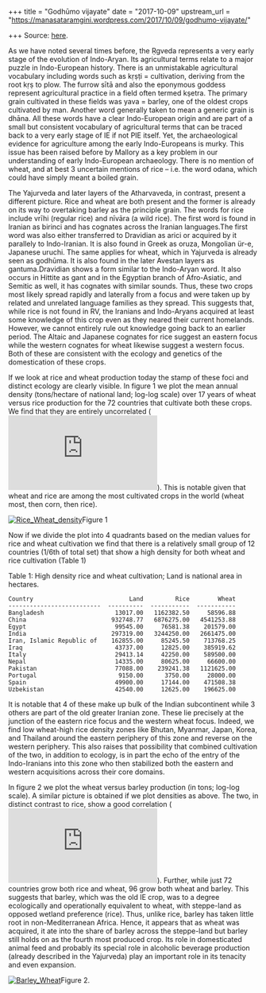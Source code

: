 +++
title = "Godhūmo vijayate"
date = "2017-10-09"
upstream_url = "https://manasataramgini.wordpress.com/2017/10/09/godhumo-vijayate/"

+++
Source: [here](https://manasataramgini.wordpress.com/2017/10/09/godhumo-vijayate/).

As we have noted several times before, the Ṛgveda represents a very early stage of the evolution of Indo-Aryan. Its agricultural terms relate to a major puzzle in Indo-European history. There is an unmistakable agricultural vocabulary including words such as kṛṣṭi = cultivation, deriving from the root kṛṣ to plow. The furrow sītā and also the eponymous goddess represent agricultural practice in a field often termed kṣetra. The primary grain cultivated in these fields was yava = barley, one of the oldest crops cultivated by man. Another word generally taken to mean a generic grain is dhāna. All these words have a clear Indo-European origin and are part of a small but consistent vocabulary of agricultural terms that can be traced back to a very early stage of IE if not PIE itself. Yet, the archaeological evidence for agriculture among the early Indo-Europeans is murky. This issue has been raised before by Mallory as a key problem in our understanding of early Indo-European archaeology. There is no mention of wheat, and at best 3 uncertain mentions of rice – i.e. the word odana, which could have simply meant a boiled grain.

The Yajurveda and later layers of the Atharvaveda, in contrast, present a different picture. Rice and wheat are both present and the former is already on its way to overtaking barley as the principle grain. The words for rice include vrīhi (regular rice) and nīvāra (a wild rice). The first word is found in Iranian as birinci and has cognates across the Iranian languages.The first word was also either transferred to Dravidian as arici or acquired by it parallely to Indo-Iranian. It is also found in Greek as oruza, Mongolian ür-e, Japanese uruchi. The same applies for wheat, which in Yajurveda is already seen as godhūma. It is also found in the later Avestan layers as gantuma.Dravidian shows a form similar to the Indo-Aryan word. It also occurs in Hittite as gant and in the Egyptian branch of Afro-Asiatic, and Semitic as well, it has cognates with similar sounds. Thus, these two crops most likely spread rapidly and laterally from a focus and were taken up by related and unrelated language families as they spread. This suggests that, while rice is not found in RV, the Iranians and Indo-Aryans acquired at least some knowledge of this crop even as they neared their current homelands. However, we cannot entirely rule out knowledge going back to an earlier period. The Altaic and Japanese cognates for rice suggest an eastern focus while the western cognates for wheat likewise suggest a western focus. Both of these are consistent with the ecology and genetics of the domestication of these crops.

If we look at rice and wheat production today the stamp of these foci and distinct ecology are clearly visible. In figure 1 we plot the mean annual density (tons/hectare of national land; log-log scale) over 17 years of wheat versus rice production for the 72 countries that cultivate both these crops. We find that they are entirely uncorrelated
(![r^2=0.034](https://s0.wp.com/latex.php?latex=r%5E2%3D0.034&bg=ffffff&fg=333333&s=0&c=20201002)).
This is notable given that wheat and rice are among the most cultivated crops in the world (wheat most, then corn, then rice).

[![Rice_Wheat_density](https://manasataramgini.files.wordpress.com/2017/10/rice_wheat_density.png?w=640)](https://manasataramgini.files.wordpress.com/2017/10/rice_wheat_density.png)Figure 1

Now if we divide the plot into 4 quadrants based on the median values for rice and wheat cultivation we find that there is a relatively small group of 12 countries (1/6th of total set) that show a high density for both wheat and rice cultivation (Table 1)

Table 1: High density rice and wheat cultivation; Land is national area in hectares.

    Country                           Land         Rice        Wheat
    --------------------------  ----------  -----------  -----------
    Bangladesh                    13017.00   1162382.50     58596.88
    China                        932748.77   6876275.00   4541253.88
    Egypt                         99545.00     76581.38    201579.00
    India                        297319.00   3244250.00   2661475.00
    Iran, Islamic Republic of    162855.00     85245.50    713768.25
    Iraq                          43737.00     12825.00    385919.62
    Italy                         29413.14     42250.00    589500.00
    Nepal                         14335.00     80625.00     66600.00
    Pakistan                      77088.00    239241.38   1121625.00
    Portugal                       9150.00      3750.00     28000.00
    Spain                         49900.00     17144.00    471508.38
    Uzbekistan                    42540.00     12625.00    196625.00

It is notable that 4 of these make up bulk of the Indian subcontinent while 3 others are part of the old greater Iranian zone. These lie precisely at the junction of the eastern rice focus and the western wheat focus. Indeed, we find low wheat-high rice density zones like Bhutan, Myanmar, Japan, Korea, and Thailand around the eastern periphery of this zone and reverse on the western periphery. This also raises that possibility that combined cultivation of the two, in addition to ecology, is in part the echo of the entry of the Indo-Iranians into this zone who then stabilized both the eastern and western acquisitions across their core domains.

In figure 2 we plot the wheat versus barley production (in tons; log-log scale). A similar picture is obtained if we plot densities as above. The two, in distinct contrast to rice, show a good correlation
(![r^2=0.644](https://s0.wp.com/latex.php?latex=r%5E2%3D0.644&bg=ffffff&fg=333333&s=0&c=20201002)).
Further, while just 72 countries grow both rice and wheat, 96 grow both wheat and barley. This suggests that barley, which was the old IE crop, was to a degree ecologically and operationally equivalent to wheat, with steppe-land as opposed wetland preference (rice). Thus, unlike rice, barley has taken little root in non-Mediterranean Africa. Hence, it appears that as wheat was acquired, it ate into the share of barley across the steppe-land but barley still holds on as the fourth most produced crop. Its role in domesticated animal feed and probably its special role in alcoholic beverage production (already described in the Yajurveda) play an important role in its tenacity and even expansion.

[![Barley_Wheat](https://manasataramgini.files.wordpress.com/2017/10/barley_wheat.png?w=640)](https://manasataramgini.files.wordpress.com/2017/10/barley_wheat.png)Figure 2.
